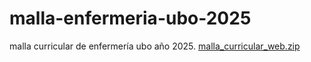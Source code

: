 # malla-enfermeria-ubo-2025
malla curricular de enfermería ubo año 2025.
[malla_curricular_web.zip](https://github.com/user-attachments/files/21456783/malla_curricular_web.zip)
